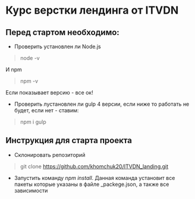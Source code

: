 # Курс верстки лендинга от ITVDN

## Перед стартом необходимо:

* Проверить установлен ли Node.js

> node -v

И npm 

> npm -v

Если показывает версию - все ок!

* Проверить лустановлен ли gulp 4 версии, если ниже то работать не будет, если нет - ставим:

> npm i gulp

## Инструкция для старта проекта

* Склонировать репозиторий

> git clone https://github.com/khomchuk20/ITVDN_landing.git

* Запустить команду _npm install_. Данная команда установит все пакеты которые указаны в файле _packege.json, а также все зависимости

